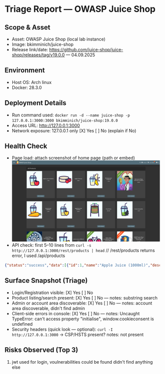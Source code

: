 # Triage Report — OWASP Juice Shop

## Scope & Asset
- Asset: OWASP Juice Shop (local lab instance)
- Image: bkimminich/juice-shop
- Release link/date: https://github.com/juice-shop/juice-shop/releases/tag/v19.0.0 — 04.09.2025

## Environment
- Host OS: Arch linux
- Docker: 28.3.0

## Deployment Details
- Run command used: `docker run -d --name juice-shop -p 127.0.0.1:3000:3000 bkimminich/juice-shop:19.0.0`
- Access URL: http://127.0.0.1:3000
- Network exposure: 127.0.0.1 only [X] Yes  [ ] No  (explain if No)

## Health Check
- Page load: attach screenshot of home page (path or embed)
![Justic Shop screenshot](JuiceShop.png?raw=true "Juice Shop screenshot")
- API check: first 5–10 lines from `curl -s http://127.0.0.1:3000/rest/products | head` // /rest/products returns error, I used /api/products
```json
{"status":"success","data":[{"id":1,"name":"Apple Juice (1000ml)","description":"The all-time classic.","price":1.99,"deluxePrice":0.99,"image":"apple_juice.jpg","createdAt":"2025-09-12T12:00:56.851Z","updatedAt":"2025-09-12T12:00:56.851Z","deletedAt":null},{"id":2,"name":"Orange Juice (1000ml)","description":"Made from oranges hand-picked by Uncle Dittmeyer.","price":2.99,"deluxePrice":2.49,"image":"orange_juice.jpg","createdAt":"2025-09-12T12:00:56.851Z","updatedAt":"2025-09-12T12:00:56.851Z","deletedAt":null},{"id":3,"name":"Eggfruit Juice (500ml)","description":"Now with even more exotic flavour.","price":8.99,"deluxePrice":8.99,"image":"eggfruit_juice.jpg","createdAt":"2025-09-12T12:00:56.851Z","updatedAt":"2025-09-12T12:00:56.851Z","deletedAt":null},{"id":4,"name":"Raspberry Juice (1000ml)","description":"Made from blended Raspberry Pi, water and sugar.","price":4.99,"deluxePrice":4.99,"image":"raspberry_juice.jpg","createdAt":"2025-09-12T12:00:56.851Z","updatedAt":"2025-09-12T12:00:56.851Z","deletedAt":null},{"id":5,"name":"Lemon Juice (500ml)","description":"Sour but full of vitamins.","price":2.99,"deluxePrice":1.99,"image":"lemon_juice.jpg","createdAt":"2025-09-12T12:00:56.852Z","updatedAt":"2025-09-12T12:00:56.852Z","deletedAt":null},{"id":6,"name":"Banana Juice (1000ml)","description":"Monkeys love it the most.","price":1.99,"deluxePrice":1.99,"image":"banana_juice.jpg","createdAt":"2025-09-12T12:00:56.852Z","updatedAt":"2025-09-12T12:00:56.852Z","deletedAt":null},{"id":7,"name":"OWASP Juice Shop T-Shirt","description":"Real fans wear it 24/7!","price":22.49,"deluxePrice":22.49,"image":"fan_shirt.jpg","createdAt":"2025-09-12T12:00:56.852Z","updatedAt":"2025-09-12T12:00:56.852Z","deletedAt":null},{"id":8,"name":"OWASP Juice Shop CTF Girlie-Shirt","description":"For serious Capture-the-Flag heroines only!","price":22.49,"deluxePrice":22.49,"image":"fan_girlie.jpg","createdAt":"2025-09-12T12:00:56.852Z","updatedAt":"2025-09-12T12:00:56.852Z","deletedAt":null},{"id":9,"name":"OWASP SSL Advanced Forensic Tool (O-Saft)","description":"O-Saft is an easy to use tool to show information about SSL certificate and tests the SSL connection according given list of ciphers and various SSL configurations. <a href=\"https://www.owasp.org/index.php/O-Saft\" target=\"_blank\">More...</a>","price":0.01,"deluxePrice":0.01,"image":"orange_juice.jpg","createdAt":"2025-09-12T12:00:56.853Z","updatedAt":"2025-09-12T12:00:56.853Z","deletedAt":null},
```

## Surface Snapshot (Triage)
- Login/Registration visible:  [X] Yes  [ ] No
- Product listing/search present: [X] Yes  [ ] No — notes: substring search
- Admin or account area discoverable: [X] Yes  [ ] No — notes: account area discoverable, didn't find admin
- Client-side errors in console: [X] Yes  [ ] No — notes: Uncaught TypeError: can't access property "initialise", window.cookieconsent is undefined
- Security headers (quick look — optional): `curl -I http://127.0.0.1:3000` → CSP/HSTS present? notes: not present

## Risks Observed (Top 3)
1) jwt used for login, voulnerabilities could be found
didn't find anything else
